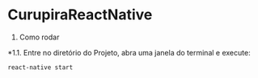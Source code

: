 # CurupiraReactNative

1. Como rodar

*1.1. Entre no diretório do Projeto, abra uma janela do terminal e execute:

```
react-native start
```
